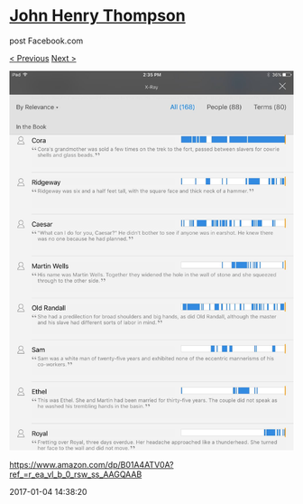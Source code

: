 # [John Henry Thompson](../README.md)
post Facebook.com

[< Previous](2017-01-04-3.md) [Next >](2016-11-04-1.md)

[![](../media/2017-01-04/iOS-Photos-https-www-amazon-com-dp-B01A4ATV0A-ref_-r_ea_vl_b_0_r-1.jpg)](../README.md)

https://www.amazon.com/dp/B01A4ATV0A?ref_=r_ea_vl_b_0_rsw_ss_AAGQAAB

2017-01-04 14:38:20